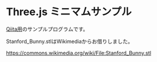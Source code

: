 # Three.js ミニマムサンプル
[Qiita用](https://qiita.com/omt_teruki/items/2c6c803807c051d19d19)のサンプルプログラムです。

Stanford_Bunny.stlはWikimediaからお借りしました。

https://commons.wikimedia.org/wiki/File:Stanford_Bunny.stl
